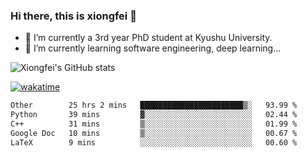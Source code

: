 ### Hi there, this is xiongfei 👋


- 🔭 I’m currently a 3rd year PhD student at Kyushu University.
- 🌱 I’m currently learning software engineering, deep learning...

<!--
**X1on9f31/X1on9f31** is a ✨ _special_ ✨ repository because its `README.md` (this file) appears on your GitHub profile.
Here are some ideas to get you started:
-->

![Xiongfei's GitHub stats](https://github-readme-stats.vercel.app/api?username=X1on9f31)


[![wakatime](https://wakatime.com/badge/user/9e8d5516-d162-43e7-9563-87295d455a71.svg)](https://wakatime.com/@9e8d5516-d162-43e7-9563-87295d455a71)

<!--START_SECTION:waka-->

```txt
Other        25 hrs 2 mins   ███████████████████████▒░   93.99 %
Python       39 mins         ▓░░░░░░░░░░░░░░░░░░░░░░░░   02.44 %
C++          31 mins         ▒░░░░░░░░░░░░░░░░░░░░░░░░   01.99 %
Google Doc   10 mins         ▒░░░░░░░░░░░░░░░░░░░░░░░░   00.67 %
LaTeX        9 mins          ░░░░░░░░░░░░░░░░░░░░░░░░░   00.60 %
```

<!--END_SECTION:waka-->

